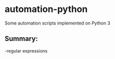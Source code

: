 # automation-python
Some automation scripts implemented on Python 3
## Summary:
-regular expressions
